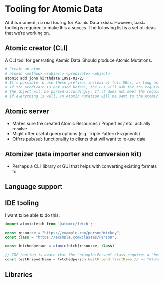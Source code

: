 # Tooling for Atomic Data

At this moment, no real tooling for Atomic Data exists.
However, basic tooling is required to make this a succes.
The following list is a set of ideas that we're working on.

## Atomic creator (CLI)

A CLI tool for generating Atomic Data.
Should produce Atomic Mutations.

```sh
# Create an atom
# atomic <method> <subject> <predicate> <object>
atomic add john birthdate 1991-01-20
# It's possible to use these prefixes instead of full URLs, as long as they are defined in a local file (e.g. ~/.ldget/prefixes)
# If the predicate is not used before, the CLI will ask for the required attributes (datatype, description) and create the Property
# The object will be parsed accordingly. If it does not meet the requirements, it wll not create the Atom.
# If everything is well, an Atomic Mutation will be sent to the Atomic Server
```

## Atomic server

- Makes sure the created Atomic Resources / Properties / etc. actually resolve
- Might offer useful query options (e.g. Triple Pattern Fragments)
- Offers pub/sub functionality to clients that will want to re-use data

## Atomizer (data importer and conversion kit)

- Perhaps a CLI, library or GUI that helps with converting existing formats to

## Language support

## IDE tooling

I want to be able to do this:

```js
import atomicfetch from '@atomic/fetch';

const resource = "https://example.com/person/mickey";
const class = "https://example.com/classes/Person";

const fetchedperson = atomicfetch(resource, class)

// IDE tooling is aware that the "example:Person" class requires a "bestFriend" property, which is another "Person", which has a "firstName".
const bestFriendsName = fetchedperson.bestFriend.firstName // => "Pluto"
```

## Libraries
